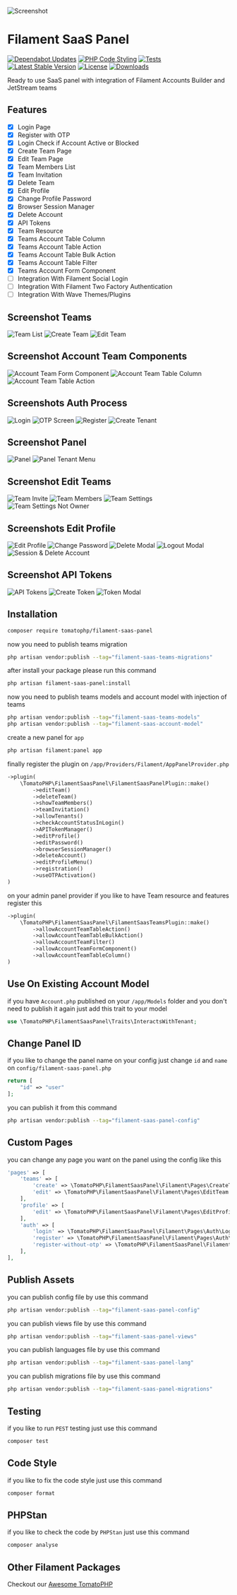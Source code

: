 ![Screenshot](https://raw.githubusercontent.com/tomatophp/filament-saas-panel/master/arts/3x1io-tomato-saas-panel.jpg)

# Filament SaaS Panel

[![Dependabot Updates](https://github.com/tomatophp/filament-saas-panel/actions/workflows/dependabot/dependabot-updates/badge.svg)](https://github.com/tomatophp/filament-saas-panel/actions/workflows/dependabot/dependabot-updates)
[![PHP Code Styling](https://github.com/tomatophp/filament-saas-panel/actions/workflows/fix-php-code-styling.yml/badge.svg)](https://github.com/tomatophp/filament-saas-panel/actions/workflows/fix-php-code-styling.yml)
[![Tests](https://github.com/tomatophp/filament-saas-panel/actions/workflows/tests.yml/badge.svg)](https://github.com/tomatophp/filament-saas-panel/actions/workflows/tests.yml)
[![Latest Stable Version](https://poser.pugx.org/tomatophp/filament-saas-panel/version.svg)](https://packagist.org/packages/tomatophp/filament-saas-panel)
[![License](https://poser.pugx.org/tomatophp/filament-saas-panel/license.svg)](https://packagist.org/packages/tomatophp/filament-saas-panel)
[![Downloads](https://poser.pugx.org/tomatophp/filament-saas-panel/d/total.svg)](https://packagist.org/packages/tomatophp/filament-saas-panel)

Ready to use SaaS panel with integration of Filament Accounts Builder and JetStream teams

## Features

- [x] Login Page
- [x] Register with OTP
- [x] Login Check if Account Active or Blocked
- [x] Create Team Page
- [x] Edit Team Page
- [x] Team Members List
- [x] Team Invitation
- [x] Delete Team
- [x] Edit Profile
- [x] Change Profile Password
- [x] Browser Session Manager
- [x] Delete Account
- [x] API Tokens
- [x] Team Resource
- [x] Teams Account Table Column
- [x] Teams Account Table Action
- [x] Teams Account Table Bulk Action
- [x] Teams Account Table Filter
- [x] Teams Account Form Component
- [ ] Integration With Filament Social Login
- [ ] Integration With Filament Two Factory Authentication
- [ ] Integration With Wave Themes/Plugins

## Screenshot Teams

![Team List](https://raw.githubusercontent.com/tomatophp/filament-saas-panel/master/arts/teams-list.png)
![Create Team](https://raw.githubusercontent.com/tomatophp/filament-saas-panel/master/arts/create-team.png)
![Edit Team](https://raw.githubusercontent.com/tomatophp/filament-saas-panel/master/arts/edit-team.png)

## Screenshot Account Team Components

![Account Team Form Component](https://raw.githubusercontent.com/tomatophp/filament-saas-panel/master/arts/team-form.png)
![Account Team Table Column](https://raw.githubusercontent.com/tomatophp/filament-saas-panel/master/arts/team-table.png)
![Account Team Table Action](https://raw.githubusercontent.com/tomatophp/filament-saas-panel/master/arts/teams-action.png)


## Screenshots Auth Process

![Login](https://raw.githubusercontent.com/tomatophp/filament-saas-panel/master/arts/login.png)
![OTP Screen](https://raw.githubusercontent.com/tomatophp/filament-saas-panel/master/arts/otp.png)
![Register](https://raw.githubusercontent.com/tomatophp/filament-saas-panel/master/arts/register.png)
![Create Tenant](https://raw.githubusercontent.com/tomatophp/filament-saas-panel/master/arts/create-tenant.png)

## Screenshot Panel

![Panel](https://raw.githubusercontent.com/tomatophp/filament-saas-panel/master/arts/panel.png)
![Panel Tenant Menu](https://raw.githubusercontent.com/tomatophp/filament-saas-panel/master/arts/panel-tenant-menu.png)

## Screenshot Edit Teams

![Team Invite](https://raw.githubusercontent.com/tomatophp/filament-saas-panel/master/arts/team-invite.png)
![Team Members](https://raw.githubusercontent.com/tomatophp/filament-saas-panel/master/arts/team-members.png)
![Team Settings](https://raw.githubusercontent.com/tomatophp/filament-saas-panel/master/arts/team-settings.png)
![Team Settings Not Owner](https://raw.githubusercontent.com/tomatophp/filament-saas-panel/master/arts/team-settings-not-owner.png)

## Screenshots Edit Profile

![Edit Profile](https://raw.githubusercontent.com/tomatophp/filament-saas-panel/master/arts/edit-profile.png)
![Change Password](https://raw.githubusercontent.com/tomatophp/filament-saas-panel/master/arts/change-password.png)
![Delete Modal](https://raw.githubusercontent.com/tomatophp/filament-saas-panel/master/arts/delete-modal.png)
![Logout Modal](https://raw.githubusercontent.com/tomatophp/filament-saas-panel/master/arts/logout-modal.png)
![Session & Delete Account](https://raw.githubusercontent.com/tomatophp/filament-saas-panel/master/arts/session-delete.png)

## Screenshot API Tokens

![API Tokens](https://raw.githubusercontent.com/tomatophp/filament-saas-panel/master/arts/api-tokens.png)
![Create Token](https://raw.githubusercontent.com/tomatophp/filament-saas-panel/master/arts/create-token.png)
![Token Modal](https://raw.githubusercontent.com/tomatophp/filament-saas-panel/master/arts/token-modal.png)

## Installation

```bash
composer require tomatophp/filament-saas-panel
```

now you need to publish teams migration

```bash
php artisan vendor:publish --tag="filament-saas-teams-migrations"
```

after install your package please run this command

```bash
php artisan filament-saas-panel:install
```

now you need to publish teams models and account model with injection of teams

```bash
php artisan vendor:publish --tag="filament-saas-teams-models"
php artisan vendor:publish --tag="filament-saas-account-model"
```

create a new panel for `app`

```bash
php artisan filament:panel app
```

finally register the plugin on `/app/Providers/Filament/AppPanelProvider.php`

```php
->plugin(
    \TomatoPHP\FilamentSaasPanel\FilamentSaasPanelPlugin::make()
        ->editTeam()
        ->deleteTeam()
        ->showTeamMembers()
        ->teamInvitation()
        ->allowTenants()
        ->checkAccountStatusInLogin()
        ->APITokenManager()
        ->editProfile()
        ->editPassword()
        ->browserSessionManager()
        ->deleteAccount()
        ->editProfileMenu()
        ->registration()
        ->useOTPActivation()
)
```

on your admin panel provider if you like to have Team resource and features register this 

```php
->plugin(
    \TomatoPHP\FilamentSaasPanel\FilamentSaasTeamsPlugin::make()
        ->allowAccountTeamTableAction()
        ->allowAccountTeamTableBulkAction()
        ->allowAccountTeamFilter()
        ->allowAccountTeamFormComponent()
        ->allowAccountTeamTableColumn()
)
```

## Use On Existing Account Model

if you have `Account.php` published on your `/app/Models` folder and you don't need to publish it again just add this trait to your model

```php
use \TomatoPHP\FilamentSaasPanel\Traits\InteractsWithTenant;
```

## Change Panel ID

if you like to change the panel name on your config just change `id` and `name` on `config/filament-saas-panel.php`

```php
return [
    "id" => "user"
];
```

you can publish it from this command

```bash
php artisan vendor:publish --tag="filament-saas-panel-config"
```

## Custom Pages

you can change any page you want on the panel using the config like this

```php
'pages' => [
    'teams' => [
        'create' => \TomatoPHP\FilamentSaasPanel\Filament\Pages\CreateTeam::class,
        'edit' => \TomatoPHP\FilamentSaasPanel\Filament\Pages\EditTeam::class,
    ],
    'profile' => [
        'edit' => \TomatoPHP\FilamentSaasPanel\Filament\Pages\EditProfile::class,
    ],
    'auth' => [
        'login' => \TomatoPHP\FilamentSaasPanel\Filament\Pages\Auth\LoginAccount::class,
        'register' => \TomatoPHP\FilamentSaasPanel\Filament\Pages\Auth\RegisterAccount::class,
        'register-without-otp' => \TomatoPHP\FilamentSaasPanel\Filament\Pages\Auth\RegisterAccountWithoutOTP::class,
    ],
],
```

## Publish Assets

you can publish config file by use this command

```bash
php artisan vendor:publish --tag="filament-saas-panel-config"
```

you can publish views file by use this command

```bash
php artisan vendor:publish --tag="filament-saas-panel-views"
```

you can publish languages file by use this command

```bash
php artisan vendor:publish --tag="filament-saas-panel-lang"
```

you can publish migrations file by use this command

```bash
php artisan vendor:publish --tag="filament-saas-panel-migrations"
```

## Testing

if you like to run `PEST` testing just use this command

```bash
composer test
```

## Code Style

if you like to fix the code style just use this command

```bash
composer format
```

## PHPStan

if you like to check the code by `PHPStan` just use this command

```bash
composer analyse
```

## Other Filament Packages

Checkout our [Awesome TomatoPHP](https://github.com/tomatophp/awesome)

